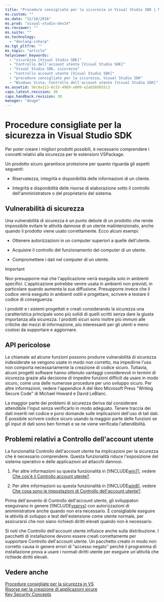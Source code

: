 ```yaml
---
title: "Procedure consigliate per la sicurezza in Visual Studio SDK | Microsoft Docs"
ms.custom: ""
ms.date: "12/16/2016"
ms.prod: "visual-studio-dev14"
ms.reviewer: ""
ms.suite: ""
ms.technology: 
  - "devlang-csharp"
ms.tgt_pltfrm: ""
ms.topic: "article"
helpviewer_keywords: 
  - "sicurezza [Visual Studio SDK]"
  - "Controllo dell'account utente [Visual Studio SDK]"
  - "Visual Studio SDK, sicurezza"
  - "Controllo account utente [Visual Studio SDK]"
  - "procedure consigliate per la sicurezza, Visual Studio SDK"
  - "Windows Vista, Controllo dell'account utente [Visual Studio SDK]"
ms.assetid: 56c8a113-0c53-4969-a009-a2ab58d855c3
caps.latest.revision: 30
caps.handback.revision: 30
manager: "douge"
---
```

# Procedure consigliate per la sicurezza in Visual Studio SDK
Per poter creare i migliori prodotti possibili, è necessario comprendere i concetti relativi alla sicurezza per le estensioni VSPackage.  
  
 Un prodotto sicuro garantisce protezione per quanto riguarda gli aspetti seguenti:  
  
-   Riservatezza, integrità e disponibilità delle informazioni di un cliente.  
  
-   Integrità e disponibilità delle risorse di elaborazione sotto il controllo dell'amministratore o del proprietario del sistema.  
  
## Vulnerabilità di sicurezza  
 Una vulnerabilità di sicurezza è un punto debole di un prodotto che rende impossibile evitare le attività dannose di un utente malintenzionato, anche quando il prodotto viene usato correttamente. Ecco alcuni esempi:  
  
-   Ottenere autorizzazioni in un computer superiori a quelle dell'utente.  
  
-   Acquisire il controllo del funzionamento del computer di un utente.  
  
-   Compromettere i dati nel computer di un utente.  
  
> [!IMPORTANT]
>  Non presupporre mai che l'applicazione verrà eseguita solo in ambienti specifici. L'applicazione potrebbe venire usata in ambienti non previsti, in particolare quando aumenta la sua diffusione. Presupporre invece che il codice verrà eseguito in ambienti ostili e progettare, scrivere e testare il codice di conseguenza.  
  
 I prodotti e i sistemi progettati e creati considerando la sicurezza una caratteristica principale sono più solidi di quelli scritti senza dare la giusta importanza alla sicurezza. I prodotti sicuri sono inoltre più immuni alle critiche dei mezzi di informazione, più interessanti per gli utenti e meno costosi da supportare e aggiornare.  
  
## API pericolose  
 Le chiamate ad alcune funzioni possono produrre vulnerabilità di sicurezza indesiderate se vengono usate in modo non corretto, ma impedirne l'uso non comporta necessariamente la creazione di codice sicuro. Tuttavia, alcuni progetti software hanno ottenuto vantaggi considerevoli in termini di sicurezza grazie alla decisione di impedire funzioni difficili da usare in modo sicuro, come una delle numerose procedure per uno sviluppo sicuro. Per altre informazioni, vedere l'appendice A del libro Microsoft Press "Writing Secure Code" di Michael Howard e David LeBlanc.  
  
 La maggior parte dei problemi di sicurezza deriva dal considerare attendibile l'input senza verificarlo in modo adeguato. Tenere traccia dei dati inseriti nel codice e porsi domande sulle implicazioni dell'uso di tali dati. È possibile scrivere codice sicuro usando la maggior parte delle funzioni se gli input di dati sono ben formati e se ne viene verificata l'attendibilità.  
  
## Problemi relativi a Controllo dell'account utente  
 La funzionalità Controllo dell'account utente ha implicazioni per la sicurezza che è necessario comprendere. Questa funzionalità riduce l'esposizione del sistema operativo e delle applicazioni ad attacchi dannosi.  
  
1.  Per altre informazioni su questa funzionalità in [!INCLUDE[win7](../build/includes/win7_md.md)], vedere [Che cos'è il Controllo account utente?](http://go.microsoft.com/fwlink/?linkid=159927).  
  
2.  Per altre informazioni su questa funzionalità in [!INCLUDE[win8](../build/includes/win8_md.md)], vedere [Che cosa sono le impostazioni di Controllo dell'account utente?](http://windows.microsoft.com/windows-8/what-are-uac-settings).  
  
 Prima dell'avvento di Controllo dell'account utente, gli sviluppatori eseguivano in genere [!INCLUDE[vsprvs](../assembler/masm/includes/vsprvs_md.md)] con autorizzazioni di amministratore anche quando non era necessario. È consigliabile eseguire le attività di sviluppo e test dell'estensione come utente normale, per assicurarsi che non siano richiesti diritti elevati quando non è necessario.  
  
 Si noti che Controllo dell'account utente influisce anche sulla distribuzione. I pacchetti di installazione devono essere creati correttamente per supportare Controllo dell'account utente. Un pacchetto creato in modo non corretto causa in genere errori di "accesso negato" perché il programma di installazione prova a usare i normali diritti utente per eseguire un'attività che richiede diritti elevati.  
  
## Vedere anche  
 [Procedure consigliate per la sicurezza in VS](../Topic/Best%20Practices%20for%20Security%20in%20VSPackages.md)   
 [Risorse per la creazione di applicazioni sicure](http://msdn.microsoft.com/it-it/0ebf5f69-76f2-498a-a2df-83cf3443e132)   
 [Key Security Concepts](../Topic/Key%20Security%20Concepts.md)